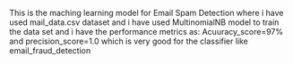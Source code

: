 This is the maching learning model for Email Spam Detection where i have used mail_data.csv dataset and i have used MultinomialNB model to train the data set and i have the performance metrics as: Acuuracy_score=97% and precision_score=1.0 which is very good for the classifier like email_fraud_detection